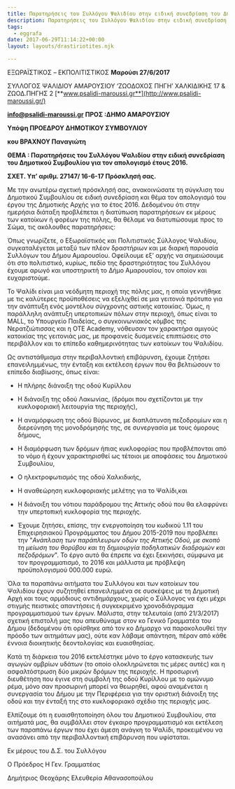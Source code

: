 ```yaml
---
title: Παρατηρήσεις του Συλλόγου Ψαλιδίου στην ειδική συνεδρίαση του Δημοτικού Συμβουλίου για τον απολογισμό έτους 2016.
description: Παρατηρήσεις του Συλλόγου Ψαλιδίου στην ειδική συνεδρίαση του Δημοτικού Συμβουλίου για τον απολογισμό έτους 2016.
tags:
  - eggrafa
date: 2017-06-29T11:14:22+00:00
layout: layouts/drastiriotites.njk

---
```


<!-- excerpt -->

ΕΞΩΡΑΪΣΤΙΚΟΣ – EKΠΟΛΙΤΙΣΤΙΚΟΣ **Μαρούσι 27/6/2017**

ΣΥΛΛΟΓΟΣ ΨΑΛΙΔΙΟΥ ΑΜΑΡΟΥΣΙΟΥ ‘ΖΩΟΔΟΧΟΣ ΠΗΓΗ’ ΧΑΛΚΙΔΙΚΗΣ 17 &amp; ΖΩΟΔ.ΠΗΓΗΣ 2 [**www.psalidi-maroussi.gr**](http://www.psalidi-maroussi.gr/)

[**info@psalidi-maroussi.gr**](mailto:info@psalidi-maroussi.gr) **ΠΡΟΣ :ΔΗΜΟ ΑΜΑΡΟΥΣΙΟΥ**

**Υπόψη ΠΡΟΕΔΡΟΥ ΔΗΜΟΤΙΚΟΥ ΣΥΜΒΟΥΛΙΟΥ**

**κου ΒΡΑΧΝΟΥ Παναγιώτη**

**ΘΕΜΑ : Παρατηρήσεις του Συλλόγου Ψαλιδίου** **στην ειδική συνεδρίαση του Δημοτικού Συμβουλίου για τον απολογισμό έτους 2016.**

**ΣΧΕΤ. Υπ’ αριθμ. 27147/ 16-6-17 Πρόσκλησή σας.**

Με την ανωτέρω σχετική πρόσκλησή σας, ανακοινώσατε τη σύγκλιση του Δημοτικού Συμβουλίου σε ειδική συνεδρίαση και θέμα τον απολογισμό του έργου της Δημοτικής Αρχής για το έτος 2016. Δεδομένου ότι στην ημερήσια διάταξη προβλέπεται η διατύπωση παρατηρήσεων εκ μέρους των κατοίκων ή φορέων της πόλης, θα θέλαμε να διατυπώσουμε προς το Σώμα, τις ακόλουθες παρατηρήσεις:

Όπως γνωρίζετε, ο Εξωραϊστικός και Πολιτιστικός Σύλλογος Ψαλιδίου, συγκαταλέγεται μεταξύ των πλέον δραστήριων και με διαρκή παρουσία Συλλόγων του Δήμου Αμαρουσίου. Οφείλουμε εξ’ αρχής να σημειώσουμε ότι στο πολιτιστικό, κυρίως, πεδίο της δραστηριότητας του Συλλόγου έχουμε αρωγό και υποστηρικτή το Δήμο Αμαρουσίου, τον οποίον και ευχαριστούμε.

Το Ψαλίδι είναι μια νεόδμητη περιοχή της πόλης μας, η οποία γεννήθηκε με τις καλύτερες προϋποθέσεις να εξελιχθεί σε μια γειτονιά πρότυπο για την ανάπτυξη ενός μοντέλου σύγχρονης αστικής κατοικίας. Όμως, η παράλληλη ανάπτυξη υπερτοπικών πόλων στην περιοχή, όπως είναι το MALL, το Υπουργείο Παιδείας, ο συγκοινωνιακός κόμβος της Νερατζιώτισσας και η ΟΤΕ Academy, νόθευσαν τον χαρακτήρα αμιγούς κατοικίας της γειτονιάς μας, με προφανείς δυσμενείς επιπτώσεις στο περιβάλλον και το επίπεδο καθημερινότητας των κατοίκων του Ψαλιδίου.

Ως αντιστάθμισμα στην περιβαλλοντική επιβάρυνση, έχουμε ζητήσει επανειλημμένως, την ένταξη και εκτέλεση έργων που θα βελτιώσουν το επίπεδο διαβίωσης, όπως είναι:

- Η πλήρης διάνοιξη της οδού Κυρίλλου
- Η διάνοιξη της οδού Λακωνίας, (δρόμοι που σχετίζονται με την κυκλοφοριακή λειτουργία της περιοχής),
- Η αναμόρφωση της οδού Βύρωνος, με διαπλάτυνση πεζοδρομίων και η διερεύνηση της μονοδρόμησής της, σε συνεργασία με τους όμορους δήμους,
- Η διαμόρφωση των δρόμων ήπιας κυκλοφορίας που προβλέπονται από το νόμο ή έχουν χαρακτηρισθεί ως τέτοιοι με αποφάσεις του Δημοτικού Συμβουλίου,
- Ο ηλεκτροφωτισμός της οδού Χαλκιδικής,
- Η αναθεώρηση κυκλοφοριακής μελέτης για το Ψαλίδι,και
- Η διάνοιξη του νότιου παράδρομου της Αττικής οδού που θα ελαφρύνει την υπερτοπική κυκλοφορία της περιοχής.

- Έχουμε ζητήσει, επίσης, την ενεργοποίηση του κωδικού 1.11 του Επιχειρησιακού Προγράμματος του Δήμου 2015-2019 που προβλέπει την "_Ανάπλαση των παράπλευρων οδών της Αττικής Οδού, με σκοπό τη μείωση του θορύβου και τη δημιουργία ποδηλατικών διαδρομών και πεζοδρόμων_". Το έργο αυτό θα έπρεπε να έχει ξεκινήσει, σύμφωνα με τον προγραμματισμό, το 2016 και μάλλιστα με πρόβλεψη προϋπολογισμού 000.000 ευρώ.

Όλα τα παραπάνω αιτήματα του Συλλόγου και των κατοίκων του Ψαλιδίου έχουν συζητηθεί επανειλημμένα σε συσκέψεις με τη Δημοτική Αρχή και τους αρμόδιους αντιδημάρχους, χωρίς ο Σύλλογος να έχει μέχρι στιγμής πειστικές απαντήσεις ή συγκεκριμένο χρονοδιάγραμμα προγραμματισμού των έργων. Μάλιστα, στην τελευταία (από 21/3/2017) σχετική επιστολή μας που απευθύναμε στον κο Γενικό Γραμματέα του Δήμου (δεδομένου ότι ορίσθηκε από τον κο Δήμαρχο να παρακολουθεί την πρόοδο των αιτημάτων μας), ούτε καν λάβαμε απάντηση, πέραν από κάθε έννοια διοικητικής δεοντολογίας και ευαισθησίας.

Κατά τη διάρκεια του 2016 εκτελέστηκε μόνο το έργο κατασκευής των αγωγών ομβρίων υδάτων (το οποίο ολοκληρώνεται τις μέρες αυτές) και η ασφαλτόστρωση δύο μικρών δρόμων της περιοχής. Η προσωρινή διευθέτηση που έγινε στη συμβολή της οδού Κυρίλλου με το ομώνυμο ρέμα, μόνο σαν προσωρινή μπορεί να θεωρηθεί, αφού αναμένεται η συνεργασία του Δήμου με την Περιφέρεια για την οριστική διάνοιξη της οδού και την ένταξή της στο κυκλοφοριακό σχέδιο της περιοχής μας.

Ελπίζουμε ότι η ευαισθητοποίηση όλου του Δημοτικού Συμβουλίου, στα αιτήματά μας, θα συμβάλλει στον έγκαιρο προγραμματισμό και εκτέλεση των παραπάνω έργων που έχει άμεση ανάγκη το Ψαλίδι, προκειμένου να ανασάνει από την περιβαλλοντική επιβάρυνση που υφίσταται.

Εκ μέρους του Δ.Σ. του Συλλόγου

Ο Πρόεδρος Η Γεν. Γραμματέας

Δημήτριος Θεοχάρης Ελευθερία Αθανασοπούλου
